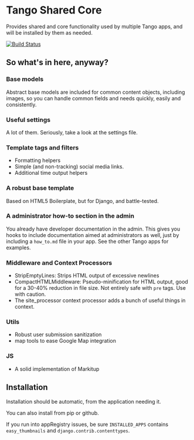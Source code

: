 Tango Shared Core
=====

Provides shared and core functionality used by multiple Tango apps,
and will be installed by them as needed.

[![Build Status](https://travis-ci.org/tBaxter/tango-shared-core.svg?branch=master)](https://travis-ci.org/tBaxter/tango-shared-core)

## So what's in here, anyway?

### Base models
Abstract base models are included for common content objects, including images, so you can handle common fields and needs quickly, easily and consistently.

### Useful settings
A lot of them. Seriously, take a look at the settings file.

### Template tags and filters
* Formatting helpers
* Simple (and non-tracking) social media links.
* Additional time output helpers

### A robust base template
Based on HTML5 Boilerplate, but for Django, and battle-tested.

### A administrator how-to section in the admin
You already have developer documentation in the admin. This gives you hooks to include documentation aimed at administrators as well, just by including a `how_to.md` file in your app. See the other Tango apps for examples.

### Middleware and Context Processors
* StripEmptyLines: Strips HTML output of excessive newlines
* CompactHTMLMiddleware: Pseudo-minification for HTML output, good for a 30-40% reduction in file size. Not entirely safe with `pre` tags. Use with caution.
* The site_processor context processor adds a bunch of useful things in context.

### Utils
* Robust user submission sanitization
* map tools to ease Google Map integration

### JS
* A solid implementation of Markitup

## Installation
Installation should be automatic, from the application needing it.

You can also install from pip or github.

If you run into appRegistry issues, be sure  `INSTALLED_APPS` contains
`easy_thumbnails` and  `django.contrib.contenttypes`.
